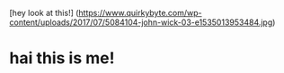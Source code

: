 
[hey look at this!] (https://www.quirkybyte.com/wp-content/uploads/2017/07/5084104-john-wick-03-e1535013953484.jpg)
# hai this is me!
